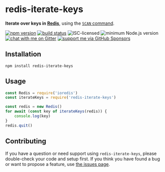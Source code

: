 # redis-iterate-keys

**Iterate over keys in [Redis](https://redis.io/)**, using the [`SCAN` command](https://redis.io/commands/scan).

[![npm version](https://img.shields.io/npm/v/redis-iterate-keys.svg)](https://www.npmjs.com/package/redis-iterate-keys)
[![build status](https://api.travis-ci.org/derhuerst/redis-iterate-keys.svg?branch=master)](https://travis-ci.org/derhuerst/redis-iterate-keys)
![ISC-licensed](https://img.shields.io/github/license/derhuerst/redis-iterate-keys.svg)
![minimum Node.js version](https://img.shields.io/node/v/redis-iterate-keys.svg)
[![chat with me on Gitter](https://img.shields.io/badge/chat%20with%20me-on%20gitter-512e92.svg)](https://gitter.im/derhuerst)
[![support me via GitHub Sponsors](https://img.shields.io/badge/support%20me-donate-fa7664.svg)](https://github.com/sponsors/derhuerst)


## Installation

```shell
npm install redis-iterate-keys
```


## Usage

```js
const Redis = require('ioredis')
const iterateKeys = require('redis-iterate-keys')

const redis = new Redis()
for await (const key of iterateKeys(redis)) {
	console.log(key)
}
redis.quit()
```


## Contributing

If you have a question or need support using `redis-iterate-keys`, please double-check your code and setup first. If you think you have found a bug or want to propose a feature, use [the issues page](https://github.com/derhuerst/redis-iterate-keys/issues).
